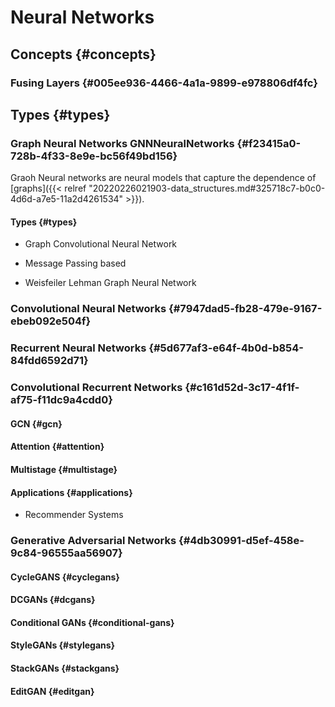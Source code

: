# Neural Networks


## Concepts {#concepts}


### Fusing Layers {#005ee936-4466-4a1a-9899-e978806df4fc}


## Types {#types}


### Graph Neural Networks <span class="tag"><span class="GNN">GNN</span><span class="NeuralNetworks">NeuralNetworks</span></span> {#f23415a0-728b-4f33-8e9e-bc56f49bd156}

Graoh Neural networks are neural models that capture the dependence of [graphs]({{< relref "20220226021903-data_structures.md#325718c7-b0c0-4d6d-a7e5-11a2d4261534" >}}).


#### Types {#types}

<!--list-separator-->

-  Graph Convolutional Neural Network

<!--list-separator-->

-  Message Passing based

<!--list-separator-->

-  Weisfeiler Lehman Graph Neural Network


### Convolutional Neural Networks {#7947dad5-fb28-479e-9167-ebeb092e504f}


### Recurrent Neural Networks {#5d677af3-e64f-4b0d-b854-84fdd6592d71}


### Convolutional Recurrent Networks {#c161d52d-3c17-4f1f-af75-f11dc9a4cdd0}


#### GCN {#gcn}


#### Attention {#attention}


#### Multistage {#multistage}


#### Applications {#applications}

-   Recommender Systems


### Generative Adversarial Networks {#4db30991-d5ef-458e-9c84-96555aa56907}


#### CycleGANS {#cyclegans}


#### DCGANs {#dcgans}


#### Conditional GANs {#conditional-gans}


#### StyleGANs {#stylegans}


#### StackGANs {#stackgans}


#### EditGAN {#editgan}
